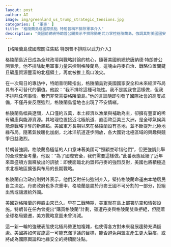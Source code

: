 ```yaml
---
layout: post
author: AI
image: img/greenland_us_trump_strategic_tensions.jpg
categories: [ '軍事' ]
title: "格陵蘭島成國際焦點 特朗普稱不排除軍事介入"
description: "美國前總統特朗普公開表示不排除動用武力掌控格陵蘭島，強調其對美國國安和經濟的重要性，引發丹麥與格陵蘭強烈反彈。格陵蘭戰略位置及其豐富資源令全球競爭升溫，北極局勢因此愈加複雜，成為國際安全與外交持續關注的熱點。"
---
```

【格陵蘭島成國際關注焦點 特朗普不排除以武力介入】

格陵蘭島近日成為全球政壇與戰略討論的核心，隨著美國前總統唐納德·特朗普公開表示，他不排除動用軍事力量來控制格陵蘭島，這塊由丹麥自治、戰略位置關鍵且礦產資源豐富的北極領土，再度被推上風口浪尖。

在一次周日的專訪中，特朗普明確指出，格陵蘭島對美國國家安全和未來經濟布局具有不可替代的價值。他說：“我不排除這種可能性。我不是說我會這樣做，但我不排除任何事情。我們非常需要格陵蘭島。”他的言論隨即引發了國際社會的高度戒備，不僅丹麥反應強烈，格陵蘭島當地也出現了不安情緒。

格陵蘭島幅員遼闊，人口僅約五萬，本土經濟以漁業與補助為主，卻擁有豐富的稀有礦產與能源資源。其地理位置接近北極航道、直面歐亞美三大洲，是全球氣候與能源戰略爭奪的新熱點。美國軍方長期以來在格陵蘭設有基地，並不斷提升北極地緣布局。隨著氣候暖化加劇，北冰洋航道逐步開放，各大國對北極區域的興趣與競爭日益激烈。

特朗普強調，格陵蘭島極低的人口意味著美國可“照顧並珍惜他們”，但更強調此舉的全球安全考量。他說：“為了國際安全，我們需要這樣做。”此番表態延續了近年來華盛頓方面釋放出的訊號：即使面臨北約盟邦丹麥的強烈反對，美國也將積極追求北極地區擴張與布局的長期戰略。

格陵蘭自治政府則對外表示，他們反對任何強制介入，堅持格陵蘭命運由本地居民自主決定。丹麥政府也多次重申，格陵蘭是屬於丹麥王國不可分割的一部分，拒絕出售或讓渡給外國。

美國對格陵蘭的興趣由來已久。早在二戰時期，美軍就在島上部署防空和情報設施。特朗普在任內曾提出“購買格陵蘭”計劃，雖遭丹麥與格陵蘭雙重拒絕，但隨着全球格局變遷，美方戰略意圖未曾消減。

這一新一輪的強硬表態使北極局勢更加複雜，也使得各方對未來發展趨勢充滿疑慮。美國將如何實施這一可能充滿爭議的目標，能否避免與盟友產生更大裂痕，或將成為國際輿論和地緣安全的持續關注點。